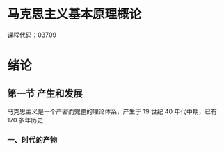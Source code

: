 # 马克思主义基本原理概论

课程代码：03709

# 绪论

## 第一节 产生和发展

马克思主义是一个严密而完整的理论体系，产生于 19 世纪 40 年代中期，已有 170 多年历史

### 一、时代的产物

